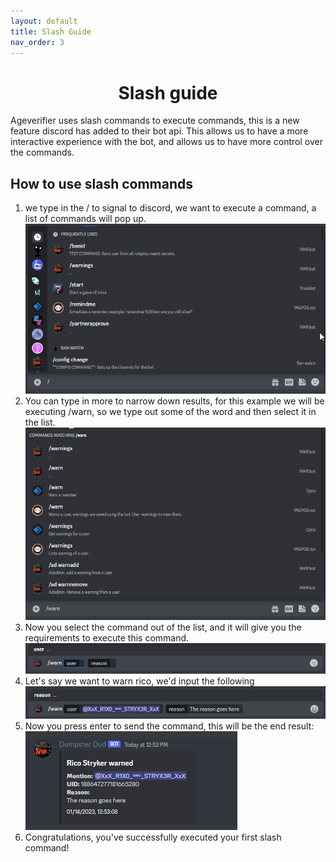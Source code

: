 ```yaml
---
layout: default
title: Slash Guide
nav_order: 3
---
```


<h1 align="center">Slash guide</h1>

Ageverifier uses slash commands to execute commands, this is a new feature discord has added to their bot api. This
allows
us to have a more interactive experience with the bot, and allows us to have more control over the commands.

## How to use slash commands

1. we type in the / to signal to discord, we want to execute a command, a list of commands will pop up.<br>
   ![slash](img/slash.png)
2. You can type in more to narrow down results, for this example we will be executing /warn, so we type out some of the
   word and then select it in the list.<br>
   ![slashwarn](img/slashwarn.png)
3. Now you select the command out of the list, and it will give you the requirements to execute this command.<br>
   ![warn](img/command.png)
4. Let's say we want to warn rico, we'd input the following<br>
   ![reason](img/reason.png)
5. Now you press enter to send the command, this will be the end result: <br>
   ![result](img/result.png)
6. Congratulations, you've successfully executed your first slash command!